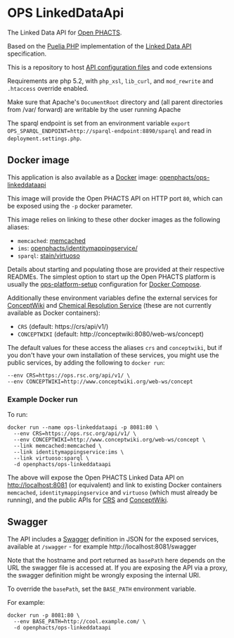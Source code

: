 # OPS LinkedDataApi

The Linked Data API for [Open PHACTS](http://www.openphacts.org/).

Based on the [Puelia PHP](https://code.google.com/p/puelia-php/) implementation
of the [Linked Data API](https://github.com/UKGovLD/linked-data-api/blob/wiki/Specification.md) specification.

This is a repository to host [API configuration files](api-config-files/)
 and code extensions

Requirements are php 5.2, with `php_xsl`, `lib_curl`, and `mod_rewrite` and `.htaccess` override enabled.

Make sure that Apache's `DocumentRoot` directory and (all parent directories from /var/ forward) are writable by the user running Apache

The sparql endpoint is set from an environment variable `export OPS_SPARQL_ENDPOINT=http://sparql-endpoint:8890/sparql` and read in `deployment.settings.php`.

## Docker image

This application is also available as a [Docker](https://www.docker.com/) image:
[openphacts/ops-linkeddataapi](https://registry.hub.docker.com/u/openphacts/ops-linkeddataapi/)

This image will provide the Open PHACTS API on HTTP port `80`, which can be exposed
using the `-p` docker parameter.

This image relies on linking to these other docker images as the following aliases:

 * `memcached`: [memcached](https://hub.docker.com/_/memcached/)
 * `ims`: [openphacts/identitymappingservice/](https://hub.docker.com/r/openphacts/identitymappingservice/)
 * `sparql`: [stain/virtuoso](https://hub.docker.com/r/stain/virtuoso/)

Details about starting and populating those are provided at their respective READMEs.
The simplest option to start up the Open PHACTS platform is usually the
[ops-platform-setup](https://github.com/openphacts/ops-platform-setup/tree/master/docker) configuration for [Docker Compose](https://docs.docker.com/compose/).

Additionally these environment variables define the external services for
[ConceptWiki](http://conceptwiki.org/) and
[Chemical Resolution Service](https://ops.rsc.org/) (these are not
currently available as Docker containers):

 * `CRS` (default: https://crs/api/v1/)
 * `CONCEPTWIKI` (default: http://conceptwiki:8080/web-ws/concept)

The default values for these access the aliases `crs` and `conceptwiki`, but
if you don't have your own installation of these services, you might use the
public services, by adding the following to `docker run`:

    --env CRS=https://ops.rsc.org/api/v1/ \
    --env CONCEPTWIKI=http://www.conceptwiki.org/web-ws/concept


### Example Docker run

To run:

    docker run --name ops-linkeddataapi -p 8081:80 \
      --env CRS=https://ops.rsc.org/api/v1/ \
      --env CONCEPTWIKI=http://www.conceptwiki.org/web-ws/concept \
      --link memcached:memcached \
      --link identitymappingservice:ims \
      --link virtuoso:sparql \
      -d openphacts/ops-linkeddataapi

The above will expose the Open PHACTS Linked Data API on
[http://localhost:8081](http://localhost:8081) (or equivalent)
and link to existing Docker containers `memcached`, `identitymappingservice`
and `virtuoso` (which must already be running), and the
public APIs for [CRS](https://ops.rsc.org/) and
[ConceptWiki](http://www.conceptwiki.org/).

## Swagger

The API includes a [Swagger](http://swagger.io/) definition in JSON
for the exposed services, available at `/swagger` - for example
http://localhost:8081/swagger

Note that the hostname and port returned as `basePath` here
depends on the URL the swagger file is accessed at. If you are
exposing the API via a proxy, the swagger definition might be
wrongly exposing the internal URI.

To override the `basePath`, set the `BASE_PATH` environment variable.

For example:

    docker run -p 8081:80 \
      --env BASE_PATH=http://cool.example.com/ \
      -d openphacts/ops-linkeddataapi
